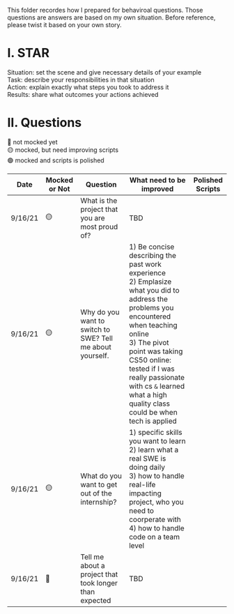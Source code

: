 This folder recordes how I prepared for behaviroal questions.
Those questions are answers are based on my own situation. Before reference, please twist it based on your own story.

# I. STAR
Situation: set the scene and give necessary details of your example <br/>
Task: describe your responsibilities in that situation <br/>
Action: explain exactly what steps you took to address it <br/>
Results: share what outcomes your actions achieved <br/>

# II. Questions
🔴 not mocked yet <br/>
🟡 mocked, but need improving scripts <br/>
🟢 mocked and scripts is polished <br/>

| Date | Mocked or Not | Question | What need to be improved | Polished Scripts |
| --- | --- | ---| --- | --- |
| 9/16/21 | 🟡 | What is the project that you are most proud of? | TBD |
| 9/16/21 | 🟡 | Why do you want to switch to SWE? Tell me about yourself. | 1) Be concise describing the past work experience <br/> 2) Emplasize what you did to address the problems you encountered when teaching online <br/> 3) The pivot point was taking CS50 online: tested if I was really passionate with cs `&` learned what a high quality class could be when tech is applied | 
| 9/16/21 | 🟡 | What do you want to get out of the internship? | 1) specific skills you want to learn <br/> 2) learn what a real SWE is doing daily <br/> 3) how to handle real-life impacting project, who you need to coorperate with <br/> 4) how to handle code on a team level <br/> |
| 9/16/21 | 🔴 | Tell me about a project that took longer than expected | TBD |

